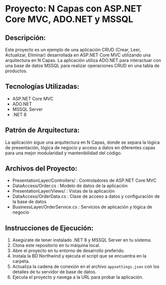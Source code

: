 # Proyecto: N Capas con ASP.NET Core MVC, ADO.NET y MSSQL

## Descripción:
Este proyecto es un ejemplo de una aplicación CRUD (Crear, Leer, Actualizar, Eliminar) desarrollada en ASP.NET Core MVC utilizando una arquitectura en N Capas. La aplicación utiliza ADO.NET para interactuar con una base de datos MSSQL para realizar operaciones CRUD en una tabla de productos.

## Tecnologías Utilizadas:
- ASP.NET Core MVC
- ADO.NET
- MSSQL Server
- .NET 8

## Patrón de Arquitectura:
La aplicación sigue una arquitectura en N Capas, donde se separa la lógica de presentación, lógica de negocio y acceso a datos en diferentes capas para una mejor modularidad y mantenibilidad del código.

## Archivos del Proyecto:
- PresentationLayer/Controllers/ : Controladores de ASP.NET Core MVC
- DataAccess/Order.cs : Modelo de datos de la aplicación
- PresentationLayer/Views/ : Vistas de la aplicación
- DataAccess/OrderData.cs : Clase de acceso a datos y configuración de la base de datos
- BusinessLayer/OrderService.cs : Servicios de aplicación y lógica de negocio

## Instrucciones de Ejecución:
1. Asegúrate de tener instalado .NET 8 y MSSQL Server en tu sistema.
2. Clona este repositorio en tu máquina local.
3. Abre el proyecto en tu entorno de desarrollo preferido.
4. Instala la BD Northwind y ejecuta el script que se encuentra en la carpeta.
5. Actualiza la cadena de conexión en el archivo `appsettings.json` con los detalles de tu servidor de base de datos.
6. Ejecuta el proyecto y navega a la URL para probar la aplicación.
